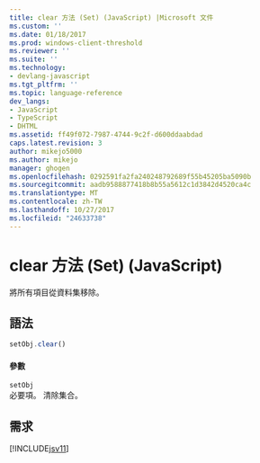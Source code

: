 ```yaml
---
title: clear 方法 (Set) (JavaScript) |Microsoft 文件
ms.custom: ''
ms.date: 01/18/2017
ms.prod: windows-client-threshold
ms.reviewer: ''
ms.suite: ''
ms.technology:
- devlang-javascript
ms.tgt_pltfrm: ''
ms.topic: language-reference
dev_langs:
- JavaScript
- TypeScript
- DHTML
ms.assetid: ff49f072-7987-4744-9c2f-d600ddaabdad
caps.latest.revision: 3
author: mikejo5000
ms.author: mikejo
manager: ghogen
ms.openlocfilehash: 0292591fa2fa240248792689f55b45205ba5090b
ms.sourcegitcommit: aadb9588877418b8b55a5612c1d3842d4520ca4c
ms.translationtype: MT
ms.contentlocale: zh-TW
ms.lasthandoff: 10/27/2017
ms.locfileid: "24633738"
---
```

# <a name="clear-method-set-javascript"></a>clear 方法 (Set) (JavaScript)
將所有項目從資料集移除。  
  
## <a name="syntax"></a>語法  
  
```JavaScript  
setObj.clear()  
```  
  
#### <a name="parameters"></a>參數  
 `setObj`  
 必要項。 清除集合。  
  
## <a name="requirements"></a>需求  
 [!INCLUDE[jsv11](../../javascript/reference/includes/jsv11-md.md)]